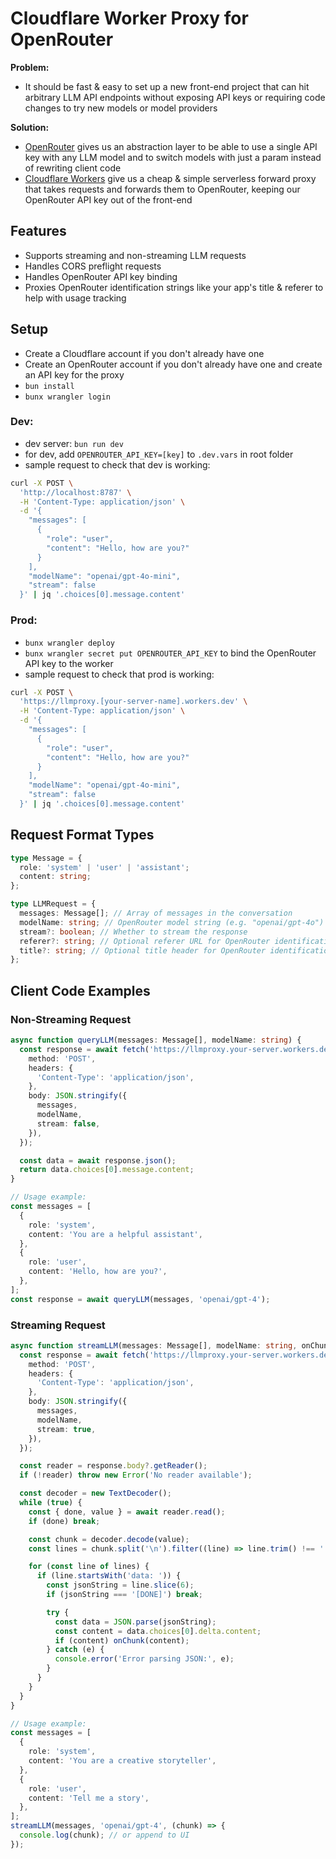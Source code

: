 # Cloudflare Worker Proxy for OpenRouter

**Problem:**

- It should be fast & easy to set up a new front-end project that can hit arbitrary LLM API endpoints without exposing API keys or requiring code changes to try new models or model providers

**Solution:**

- [OpenRouter](https://openrouter.ai/) gives us an abstraction layer to be able to use a single API key with any LLM model and to switch models with just a param instead of rewriting client code
- [Cloudflare Workers](https://workers.cloudflare.com/) give us a cheap & simple serverless forward proxy that takes requests and forwards them to OpenRouter, keeping our OpenRouter API key out of the front-end

## Features

- Supports streaming and non-streaming LLM requests
- Handles CORS preflight requests
- Handles OpenRouter API key binding
- Proxies OpenRouter identification strings like your app's title & referer to help with usage tracking

## Setup

- Create a Cloudflare account if you don't already have one
- Create an OpenRouter account if you don't already have one and create an API key for the proxy
- `bun install`
- `bunx wrangler login`

### Dev:

- dev server: `bun run dev`
- for dev, add `OPENROUTER_API_KEY=[key]` to `.dev.vars` in root folder
- sample request to check that dev is working:

```bash
curl -X POST \
  'http://localhost:8787' \
  -H 'Content-Type: application/json' \
  -d '{
    "messages": [
      {
        "role": "user",
        "content": "Hello, how are you?"
      }
    ],
    "modelName": "openai/gpt-4o-mini",
    "stream": false
  }' | jq '.choices[0].message.content'
```

### Prod:

- `bunx wrangler deploy`
- `bunx wrangler secret put OPENROUTER_API_KEY` to bind the OpenRouter API key to the worker
- sample request to check that prod is working:

```bash
curl -X POST \
  'https://llmproxy.[your-server-name].workers.dev' \
  -H 'Content-Type: application/json' \
  -d '{
    "messages": [
      {
        "role": "user",
        "content": "Hello, how are you?"
      }
    ],
    "modelName": "openai/gpt-4o-mini",
    "stream": false
  }' | jq '.choices[0].message.content'
```

## Request Format Types

```typescript
type Message = {
  role: 'system' | 'user' | 'assistant';
  content: string;
};

type LLMRequest = {
  messages: Message[]; // Array of messages in the conversation
  modelName: string; // OpenRouter model string (e.g. "openai/gpt-4o")
  stream?: boolean; // Whether to stream the response
  referer?: string; // Optional referer URL for OpenRouter identification (e.g. "https://mysite.com")
  title?: string; // Optional title header for OpenRouter identification (e.g. "My AI App")
};
```

## Client Code Examples

### Non-Streaming Request

```typescript
async function queryLLM(messages: Message[], modelName: string) {
  const response = await fetch('https://llmproxy.your-server.workers.dev', {
    method: 'POST',
    headers: {
      'Content-Type': 'application/json',
    },
    body: JSON.stringify({
      messages,
      modelName,
      stream: false,
    }),
  });

  const data = await response.json();
  return data.choices[0].message.content;
}

// Usage example:
const messages = [
  {
    role: 'system',
    content: 'You are a helpful assistant',
  },
  {
    role: 'user',
    content: 'Hello, how are you?',
  },
];
const response = await queryLLM(messages, 'openai/gpt-4');
```

### Streaming Request

```typescript
async function streamLLM(messages: Message[], modelName: string, onChunk: (text: string) => void) {
  const response = await fetch('https://llmproxy.your-server.workers.dev', {
    method: 'POST',
    headers: {
      'Content-Type': 'application/json',
    },
    body: JSON.stringify({
      messages,
      modelName,
      stream: true,
    }),
  });

  const reader = response.body?.getReader();
  if (!reader) throw new Error('No reader available');

  const decoder = new TextDecoder();
  while (true) {
    const { done, value } = await reader.read();
    if (done) break;

    const chunk = decoder.decode(value);
    const lines = chunk.split('\n').filter((line) => line.trim() !== '');

    for (const line of lines) {
      if (line.startsWith('data: ')) {
        const jsonString = line.slice(6);
        if (jsonString === '[DONE]') break;

        try {
          const data = JSON.parse(jsonString);
          const content = data.choices[0].delta.content;
          if (content) onChunk(content);
        } catch (e) {
          console.error('Error parsing JSON:', e);
        }
      }
    }
  }
}

// Usage example:
const messages = [
  {
    role: 'system',
    content: 'You are a creative storyteller',
  },
  {
    role: 'user',
    content: 'Tell me a story',
  },
];
streamLLM(messages, 'openai/gpt-4', (chunk) => {
  console.log(chunk); // or append to UI
});
```
